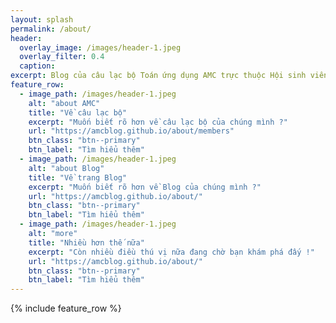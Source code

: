 ```yaml
---
layout: splash
permalink: /about/
header:
  overlay_image: /images/header-1.jpeg
  overlay_filter: 0.4
  caption:
excerpt: Blog của câu lạc bộ Toán ứng dụng AMC trực thuộc Hội sinh viên Trường Đại học Công nghệ, Đại học Quốc gia Hà Nội. <br><br><br>
feature_row:
  - image_path: /images/header-1.jpeg
    alt: "about AMC"
    title: "Về câu lạc bộ"
    excerpt: "Muốn biết rõ hơn về câu lạc bộ của chúng mình ?"
    url: "https://amcblog.github.io/about/members"
    btn_class: "btn--primary"
    btn_label: "Tìm hiểu thêm"
  - image_path: /images/header-1.jpeg
    alt: "about Blog"
    title: "Về trang Blog"
    excerpt: "Muốn biết rõ hơn về Blog của chúng mình ?"
    url: "https://amcblog.github.io/about/"
    btn_class: "btn--primary"
    btn_label: "Tìm hiểu thêm"
  - image_path: /images/header-1.jpeg
    alt: "more"
    title: "Nhiều hơn thế nữa"
    excerpt: "Còn nhiều điều thú vị nữa đang chờ bạn khám phá đấy !"
    url: "https://amcblog.github.io/about/"
    btn_class: "btn--primary"
    btn_label: "Tìm hiểu thêm"
---
```


{% include feature_row %}
